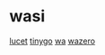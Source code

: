# wasi

[lucet](https://github.com/bytecodealliance/lucet)
[tinygo](https://github.com/tinygo-org/tinygo)
[wa](https://github.com/wa-lang/wa)
[wazero](https://github.com/tetratelabs/wazero)
